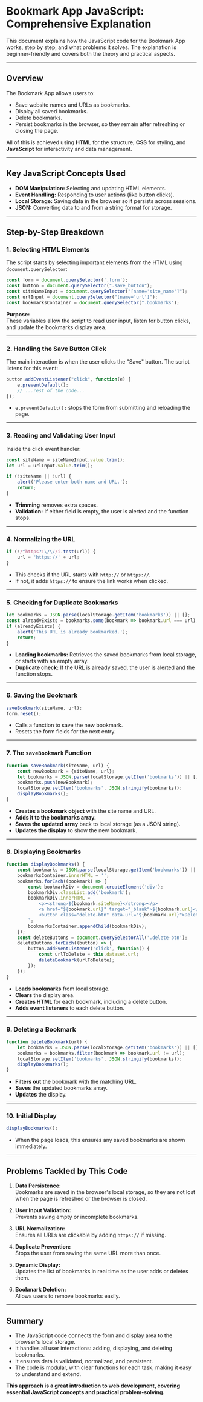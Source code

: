# Bookmark App JavaScript: Comprehensive Explanation

This document explains how the JavaScript code for the Bookmark App works, step by step, and what problems it solves. The explanation is beginner-friendly and covers both the theory and practical aspects.

---

## Overview

The Bookmark App allows users to:
- Save website names and URLs as bookmarks.
- Display all saved bookmarks.
- Delete bookmarks.
- Persist bookmarks in the browser, so they remain after refreshing or closing the page.

All of this is achieved using **HTML** for the structure, **CSS** for styling, and **JavaScript** for interactivity and data management.

---

## Key JavaScript Concepts Used

- **DOM Manipulation:** Selecting and updating HTML elements.
- **Event Handling:** Responding to user actions (like button clicks).
- **Local Storage:** Saving data in the browser so it persists across sessions.
- **JSON:** Converting data to and from a string format for storage.

---

## Step-by-Step Breakdown

### 1. Selecting HTML Elements

The script starts by selecting important elements from the HTML using `document.querySelector`:

```javascript
const form = document.querySelector('.form');
const button = document.querySelector(".save_button");
const siteNameInput = document.querySelector("[name='site_name']");
const urlInput = document.querySelector("[name='url']");
const bookmarksContainer = document.querySelector(".bookmarks");
```

**Purpose:**  
These variables allow the script to read user input, listen for button clicks, and update the bookmarks display area.

---

### 2. Handling the Save Button Click

The main interaction is when the user clicks the "Save" button. The script listens for this event:

```javascript
button.addEventListener("click", function(e) {
    e.preventDefault();
    // ...rest of the code...
});
```

- `e.preventDefault();` stops the form from submitting and reloading the page.

---

### 3. Reading and Validating User Input

Inside the click event handler:

```javascript
const siteName = siteNameInput.value.trim();
let url = urlInput.value.trim();

if (!siteName || !url) {
    alert('Please enter both name and URL.');
    return;
}
```

- **Trimming** removes extra spaces.
- **Validation:** If either field is empty, the user is alerted and the function stops.

---

### 4. Normalizing the URL

```javascript
if (!/^https?:\/\//i.test(url)) {
    url = 'https://' + url;
}
```

- This checks if the URL starts with `http://` or `https://`.
- If not, it adds `https://` to ensure the link works when clicked.

---

### 5. Checking for Duplicate Bookmarks

```javascript
let bookmarks = JSON.parse(localStorage.getItem('bookmarks')) || [];
const alreadyExists = bookmarks.some(bookmark => bookmark.url === url);
if (alreadyExists) {
    alert('This URL is already bookmarked.');
    return;
}
```

- **Loading bookmarks:** Retrieves the saved bookmarks from local storage, or starts with an empty array.
- **Duplicate check:** If the URL is already saved, the user is alerted and the function stops.

---

### 6. Saving the Bookmark

```javascript
saveBookmark(siteName, url);
form.reset();
```

- Calls a function to save the new bookmark.
- Resets the form fields for the next entry.

---

### 7. The `saveBookmark` Function

```javascript
function saveBookmark(siteName, url) {
    const newBookmark = {siteName, url};
    let bookmarks = JSON.parse(localStorage.getItem('bookmarks')) || [];
    bookmarks.push(newBookmark);
    localStorage.setItem('bookmarks', JSON.stringify(bookmarks));
    displayBookmarks();
}
```

- **Creates a bookmark object** with the site name and URL.
- **Adds it to the bookmarks array.**
- **Saves the updated array** back to local storage (as a JSON string).
- **Updates the display** to show the new bookmark.

---

### 8. Displaying Bookmarks

```javascript
function displayBookmarks() {
    const bookmarks = JSON.parse(localStorage.getItem('bookmarks')) || [];
    bookmarksContainer.innerHTML = '';
    bookmarks.forEach((bookmark) => {
        const bookmarkDiv = document.createElement('div');
        bookmarkDiv.classList.add('bookmark');
        bookmarkDiv.innerHTML = `
            <p><strong>${bookmark.siteName}</strong></p>
            <a href="${bookmark.url}" target="_blank">${bookmark.url}</a>
            <button class="delete-btn" data-url="${bookmark.url}">Delete</button>
        `;
        bookmarksContainer.appendChild(bookmarkDiv);
    });
    const deleteButtons = document.querySelectorAll('.delete-btn');
    deleteButtons.forEach((button) => {
        button.addEventListener('click', function() {
            const urlToDelete = this.dataset.url;
            deleteBookmark(urlToDelete);
        });
    });
}
```

- **Loads bookmarks** from local storage.
- **Clears** the display area.
- **Creates HTML** for each bookmark, including a delete button.
- **Adds event listeners** to each delete button.

---

### 9. Deleting a Bookmark

```javascript
function deleteBookmark(url) {
    let bookmarks = JSON.parse(localStorage.getItem('bookmarks')) || [];
    bookmarks = bookmarks.filter(bookmark => bookmark.url != url);
    localStorage.setItem('bookmarks', JSON.stringify(bookmarks));
    displayBookmarks();
}
```

- **Filters out** the bookmark with the matching URL.
- **Saves** the updated bookmarks array.
- **Updates** the display.

---

### 10. Initial Display

```javascript
displayBookmarks();
```

- When the page loads, this ensures any saved bookmarks are shown immediately.

---

## Problems Tackled by This Code

1. **Data Persistence:**  
   Bookmarks are saved in the browser's local storage, so they are not lost when the page is refreshed or the browser is closed.

2. **User Input Validation:**  
   Prevents saving empty or incomplete bookmarks.

3. **URL Normalization:**  
   Ensures all URLs are clickable by adding `https://` if missing.

4. **Duplicate Prevention:**  
   Stops the user from saving the same URL more than once.

5. **Dynamic Display:**  
   Updates the list of bookmarks in real time as the user adds or deletes them.

6. **Bookmark Deletion:**  
   Allows users to remove bookmarks easily.

---

## Summary

- The JavaScript code connects the form and display area to the browser's local storage.
- It handles all user interactions: adding, displaying, and deleting bookmarks.
- It ensures data is validated, normalized, and persistent.
- The code is modular, with clear functions for each task, making it easy to understand and extend.

**This approach is a great introduction to web development, covering essential JavaScript concepts and practical problem-solving.**